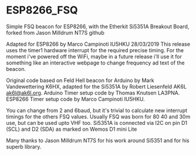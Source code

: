 # ESP8266_FSQ
Simple FSQ beacon for ESP8266, with the Etherkit Si5351A Breakout Board, forked from Jason Milldrum NT7S github

Adapted for ESP8266 by Marco Campinoti IU5HKU 28/03/2019
This release uses the timer1 hardware interrupt for the required precise timing.
For the moment i've powered off the WiFi, maybe in a future release i'll use it for something like an interactive webpage to change frequency ad text 
of the beacon.
 
Original code based on Feld Hell beacon for Arduino by Mark Vandewettering K6HX, adapted for the Si5351A by Robert 
Liesenfeld AK6L <ak6l@ak6l.org>. 
Arduino Timer setup code by Thomas Knutsen LA3PNA. ESP8266 Timer setup code by Marco Campinoti IU5HKU.

You can change from 2 and 6baud, but it's trivial to calculate new interrupt timings for the others FSQ values.
Usually FSQ was born for 80 40 and 30m use, but can be used upto VHF too.
Si5351A is connected via I2C on pin D1 (SCL) and D2 (SDA) as marked on Wemos D1 mini Lite

Many thanks to Jason Milldrum NT7S for his work around Si5351 and for his superb library.
